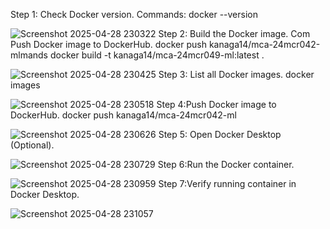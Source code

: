 Step 1:
Check Docker version. Commands: docker --version

![Screenshot 2025-04-28 230322](https://github.com/user-attachments/assets/ff9b46f2-a0ee-4ffb-8bf2-31424da53bd7)
 Step 2:
 Build the Docker image. Com Push Docker image to DockerHub. docker push kanaga14/mca-24mcr042-mlmands docker build -t kanaga14/mca-24mcr049-ml:latest .

 ![Screenshot 2025-04-28 230425](https://github.com/user-attachments/assets/c8ea238d-9eb0-4ec0-9449-def0685425e7)
Step 3:
List all Docker images. docker images

![Screenshot 2025-04-28 230518](https://github.com/user-attachments/assets/bd90a787-3ff2-4347-8e74-71b22d83ab3e)
Step 4:Push Docker image to DockerHub. docker push kanaga14/mca-24mcr042-ml

![Screenshot 2025-04-28 230626](https://github.com/user-attachments/assets/ea8af70c-00bc-4eb0-b6dd-3c762a4ed387)
Step 5: Open Docker Desktop (Optional).

![Screenshot 2025-04-28 230729](https://github.com/user-attachments/assets/4ab0bc6a-5491-4dc3-be4e-e841898a3ddc)
Step 6:Run the Docker container.

![Screenshot 2025-04-28 230959](https://github.com/user-attachments/assets/cb5776be-95ea-4fa9-bc65-58bdb8b182fb)
Step 7:Verify running container in Docker Desktop.

![Screenshot 2025-04-28 231057](https://github.com/user-attachments/assets/3a15956c-2fd6-4f8c-86e6-df7e14640415)
